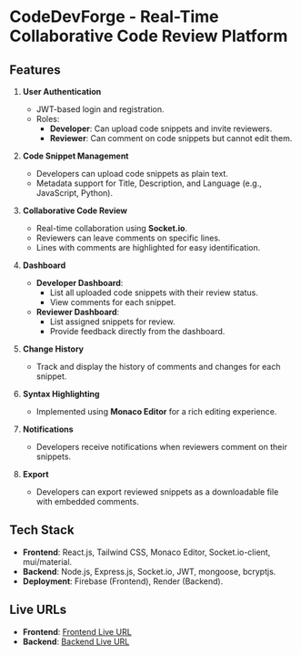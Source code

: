 # CodeDevForge - Real-Time Collaborative Code Review Platform

## Features

1. **User Authentication**
   - JWT-based login and registration.
   - Roles:
     - **Developer**: Can upload code snippets and invite reviewers.
     - **Reviewer**: Can comment on code snippets but cannot edit them.

2. **Code Snippet Management**
   - Developers can upload code snippets as plain text.
   - Metadata support for Title, Description, and Language (e.g., JavaScript, Python).

3. **Collaborative Code Review**
   - Real-time collaboration using **Socket.io**.
   - Reviewers can leave comments on specific lines.
   - Lines with comments are highlighted for easy identification.

4. **Dashboard**
   - **Developer Dashboard**:
     - List all uploaded code snippets with their review status.
     - View comments for each snippet.
   - **Reviewer Dashboard**:
     - List assigned snippets for review.
     - Provide feedback directly from the dashboard.

5. **Change History**
   - Track and display the history of comments and changes for each snippet.

6. **Syntax Highlighting**
   - Implemented using **Monaco Editor** for a rich editing experience.

7. **Notifications**
   - Developers receive notifications when reviewers comment on their snippets.

8. **Export**
   - Developers can export reviewed snippets as a downloadable file with embedded comments.

## Tech Stack

- **Frontend**: React.js, Tailwind CSS, Monaco Editor, Socket.io-client, mui/material.
- **Backend**: Node.js, Express.js, Socket.io, JWT, mongoose, bcryptjs.
- **Deployment**: Firebase (Frontend), Render (Backend).

## Live URLs
- **Frontend**: [Frontend Live URL](https://codedevforge-649ab.web.app)
- **Backend**: [Backend Live URL](https://codedevforge.onrender.com)
